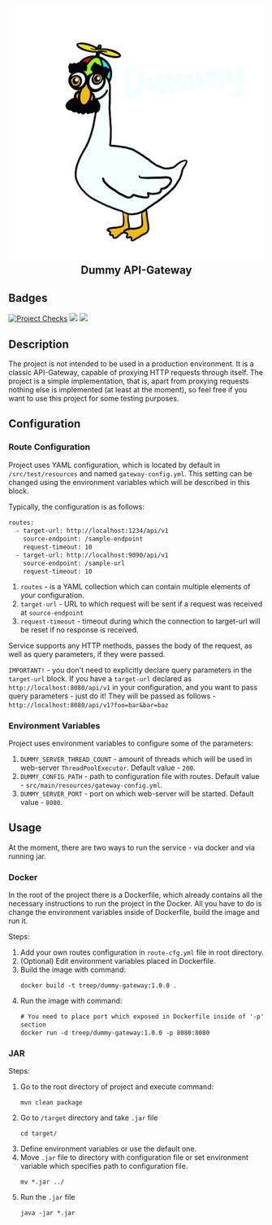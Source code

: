 <h2 align="center">
    <img src="goose-logo.png" height=500 width=500 />
    </br>
    Dummy API-Gateway
</h2>

## Badges
[![Project Checks](https://github.com/tre3p/dummy-api-gateway/actions/workflows/ci.yml/badge.svg?branch=main)](https://github.com/tre3p/dummy-api-gateway/actions/workflows/ci.yml)
<a href="https://codeclimate.com/github/tre3p/dummy-api-gateway/maintainability"><img src="https://api.codeclimate.com/v1/badges/43e65c660bdb311b5058/maintainability" /></a>
<a href="https://codeclimate.com/github/tre3p/dummy-api-gateway/test_coverage"><img src="https://api.codeclimate.com/v1/badges/43e65c660bdb311b5058/test_coverage" /></a>

## Description

The project is not intended to be used in a production environment. It is a classic API-Gateway, capable of proxying HTTP requests through itself. The project is a simple implementation, that is, apart from proxying requests nothing else is implemented (at least at the moment), so feel free if you want to use this project for some testing purposes.

## Configuration

### Route Configuration

Project uses YAML configuration, which is located by default in `/src/test/resources` and named `gateway-config.yml`. This setting can be changed using the environment variables which will be described in this block.

Typically, the configuration is as follows:

```
routes:
  - target-url: http://localhost:1234/api/v1
    source-endpoint: /sample-endpoint
    request-timeout: 10
  - target-url: http://localhost:9090/api/v1
    source-endpoint: /sample-url
    request-timeout: 10
```

1) `routes` - is a YAML collection which can contain multiple elements of your configuration.
2) `target-url` - URL to which request will be sent if a request was received at `source-endpoint`
3) `request-timeout` - timeout during which the connection to target-url will be reset if no response is received.

Service supports any HTTP methods, passes the body of the request, as well as query parameters, if they were passed.

`IMPORTANT!` -  you don't need to explicitly declare query parameters in the `target-url` block. If you have a `target-url` declared as `http://localhost:8080/api/v1` in your configuration, and you want to pass query parameters - just do it! They will be passed as follows - `http://localhost:8080/api/v1?foo=bar&bar=baz`

### Environment Variables

Project uses environment variables to configure some of the parameters:

1) `DUMMY_SERVER_THREAD_COUNT` - amount of threads which will be used in web-server `ThreadPoolExecutor`. Default value - `200`.
2) `DUMMY_CONFIG_PATH` - path to configuration file with routes. Default value - `src/main/resources/gateway-config.yml`.
3) `DUMMY_SERVER_PORT` - port on which web-server will be started. Default value - `8080`.

## Usage

At the moment, there are two ways to run the service - via docker and via running jar.

### Docker

In the root of the project there is a Dockerfile, which already contains all the necessary instructions to run the project in the Docker. All you have to do is change the environment variables inside of Dockerfile, build the image and run it.

Steps:
1) Add your own routes configuration in `route-cfg.yml` file in root directory.
2) (Optional) Edit environment variables placed in Dockerfile.
3) Build the image with command:
   ```
   docker build -t treep/dummy-gateway:1.0.0 .
   ```
4) Run the image with command:
   ```
   # You need to place port which exposed in Dockerfile inside of '-p' section
   docker run -d treep/dummy-gateway:1.0.0 -p 8080:8080
   ```
   
### JAR

Steps:
1) Go to the root directory of project and execute command:
    ```
   mvn clean package
    ```
2) Go to `/target` directory and take `.jar` file
    ```
   cd target/
    ```
3) Define environment variables or use the default one.
4) Move `.jar` file to directory with configuration file or set environment variable which specifies path to configuration file.
   ```
   mv *.jar ../
   ```
5) Run the `.jar` file
   ```
   java -jar *.jar
   ```
